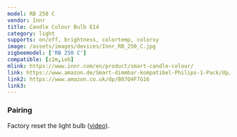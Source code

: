 ```yaml
---
model: RB 250 C
vendor: Innr
title: Candle Colour Bulb E14
category: light
supports: on/off, brightness, colortemp, colorxy
image: /assets/images/devices/Innr_RB_250_C.jpg
zigbeemodel: ['RB 250 C']
compatible: [z2m,iob]
mlink: https://www.innr.com/en/product/smart-candle-colour/
link: https://www.amazon.de/Smart-dimmbar-kompatibel-Philips-1-Pack/dp/B07Q3H53VF
link2: https://www.amazon.co.uk/dp/B07Q4F7G16
link3: 
---
```

### Pairing
Factory reset the light bulb ([video](https://www.youtube.com/watch?v=4zkpZSv84H4)).


